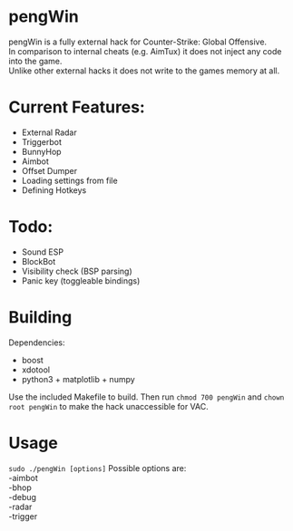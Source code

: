 
# pengWin
pengWin is a fully external hack for Counter-Strike\: Global Offensive.  
In comparison to internal cheats (e.g. AimTux) it does not inject any code into the game.  
Unlike other external hacks it does not write to the games memory at all.

# Current Features:
- External Radar
- Triggerbot
- BunnyHop
- Aimbot
- Offset Dumper
- Loading settings from file
- Defining Hotkeys

# Todo:
- Sound ESP
- BlockBot
- Visibility check (BSP parsing)
- Panic key (toggleable bindings)

# Building
Dependencies:  
- boost  
- xdotool  
- python3 + matplotlib + numpy  

Use the included Makefile to build.
Then run `chmod 700 pengWin` and `chown root pengWin` to make the hack unaccessible for VAC.

# Usage
`sudo ./pengWin [options]`
Possible options are:  
-aimbot  
-bhop  
-debug  
-radar  
-trigger  
